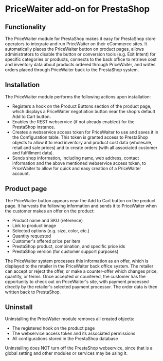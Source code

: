 PriceWaiter add-on for PrestaShop
=================================

## Functionality

The PriceWaiter module for PrestaShop makes it easy for PrestaShop store operators to integrate and run PriceWaiter on their eCommerce sites. It automatically places the PriceWaiter button on product pages, allows administrators to disable the button or conversion tools (e.g. Exit Intent) for specific categories or products, connects to the back office to retrieve cost and inventory data about products ordered through PriceWaiter, and writes orders placed through PriceWaiter back to the PrestaShop system.

## Installation

The PriceWaiter module performs the following actions upon installation:

- Registers a hook on the Product Buttons section of the product page, which displays a PriceWaiter negotiation button near the shop's default Add to Cart button.
- Enables the REST webservice (if not already enabled) for the PrestaShop instance.
- Creates a webservice access token for PriceWaiter to use and saves it in the Configuration table. This token is granted access to PrestaShop objects to allow it to read inventory and product cost data (wholesale, retail and sale prices) and to create orders (with all associated customer and fulfillment data).
- Sends shop information, including name, web address, contact information and the above mentioned webservice access token, to PriceWaiter to allow for quick and easy creation of a PriceWaiter account.

## Product page

The PriceWaiter button appears near the Add to Cart button on the product page. It harvests the following information and sends it to PriceWaiter when the customer makes an offer on the product:

- Product name and SKU (reference)
- Link to product image
- Selected options (e.g. size, color, etc.)
- Quantity requested
- Customer's offered price per item
- PrestaShop product, combination, and specific price ids
- PrestaShop version (for customer support purposes)

The PriceWaiter system processes this information as an offer, which is displayed to the retailer in the PriceWaiter back office system. The retailer can accept or reject the offer, or make a counter-offer which changes price, quantity, or terms. Once accepted or countered, the customer has the opportunity to check out on PriceWaiter's site, with payment processed directly by the retailer's selected payment processor. The order data is then written back to PrestaShop.

## Uninstall

Uninstalling the PriceWaiter module removes all created objects:

- The registered hook on the product page
- The webservice access token and its associated permissions
- All configurations stored in the PrestaShop database

Uninstalling does NOT turn off the PrestaShop webservice, since that is a global setting and other modules or services may be using it.
